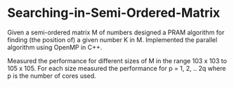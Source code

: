 # Searching-in-Semi-Ordered-Matrix
Given a semi-ordered matrix M of numbers designed a PRAM algorithm for finding (the position of) a given number K in M.
Implemented the parallel algorithm using OpenMP in C++.

Measured the performance for different sizes of M in the range 103 x 103 to 105 x 105. For each size measured the performance for p = 1, 2, .. 2q where p is the number of cores used.
